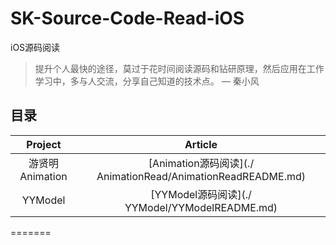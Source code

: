 # SK-Source-Code-Read-iOS

iOS源码阅读

> 提升个人最快的途径，莫过于花时间阅读源码和钻研原理，然后应用在工作学习中，多与人交流，分享自己知道的技术点。 — 秦小风

## 目录

| Project | Article |
|:-------:|:------: |
|  游贤明 Animation | [Animation源码阅读](./ AnimationRead/AnimationReadREADME.md)        |
|  YYModel | [YYModel源码阅读](./ YYModel/YYModelREADME.md)        |
=======
